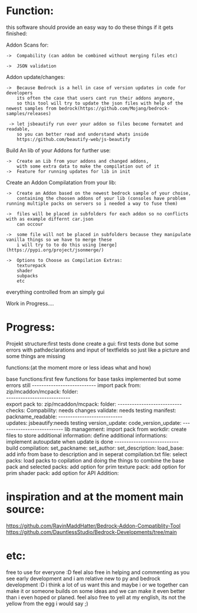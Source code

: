 


Function:
============================

this software should provide an easy way to do these things if it gets finished:

  Addon Scans for:
    
    ->  Compability (can addon be combined without merging files etc)
    
    ->  JSON validation
  
  Addon update/changes:
  
    ->  Because Bedrock is a hell in case of version updates in code for developers
        its often the case that users cant run their addons anymore,
        so this tool will try to update the json files with help of the newest samples from bedrock(https://github.com/Mojang/bedrock-samples/releases)
        
     -> let jsbeautify run over your addon so files become formatet and readable,
        so you can better read and understand whats inside
        https://github.com/beautify-web/js-beautify
        
     
  Build An lib of your Addons for further use:
    
    ->  Create an Lib from your addons and changed addons,
        with some extra data to make the compilation out of it
    ->  Feature for running updates for lib in init 
  
  Create an Addon Compilatation from your lib:
    
    ->  Create an Addon based on the newest bedrock sample of your choise,
        containing the choosen addons of your lib (consoles have problem running multiple packs on servers so i needed a way to fuse them)
    
    ->  files will be placed in subfolders for each addon so no conflicts with as example differnt car.json 
        can occour
    
    ->  some file will not be placed in subfolders because they manipulate vanilla things so we have to merge these 
        i will try to to do this using [merge](https://pypi.org/project/jsonmerge/)
    
    ->  Options to Choose as Compilation Extras:
        texturepack
        shader
        subpacks 
        etc
        
everything controlled from an simply gui   

Work in Progress....


Progress:
============================

Projekt structure:first tests done
create a gui: first tests done but some errors with pathdeclarations and input of textfields so just like a picture and some things are missing

functions:(at the moment more or less ideas what and how)
  
  base functions:first few functions for base tasks implemented but some errors still
    ---------------------------
  import pack from:
    zip/mcaddon/mcpack:
    folder:  
    ---------------------------   
   export pack to:
    zip/mcaddon/mcpack:
    folder:
    ---------------------------
   checks:
    Compability: needs changes
    validate: needs testing
    manifest:
    packname_readable:
     ---------------------------    
  updates:
    jsbeautify:needs testing
    version_update:
    code_version_update:
      ---------------------------
  lib management:
    import pack from workdir:
    create files to store additional information: 
    define additional informations:
    implement autoupdate when update is done
        ---------------------------   
  build compilation:
    set_packname:
    set_author:
    set_description:
    load_base:
    add info from base to description and in seperat compilation.txt file:
    select packs:
    load packs to copilation and doing the things to combine the base pack and selected packs:
    add option for prim texture pack:
    add option for prim shader pack:
    add option for API Addition:
    

inspiration and at the moment main source:
============================
https://github.com/RavinMaddHatter/Bedrock-Addon-Compatiblity-Tool
https://github.com/DauntlessStudio/Bedrock-Developments/tree/main

etc:
============================
 free to use for everyone :D 
 feel also free in helping and commenting as you see early development and i am relative new to py and bedrock development :D 
 i think a lot of us want this and maybe i or we together can make it or someone builds on some ideas and we can make it even better than i even hoped or planed.
 feel also free to yell at my english, its not the yellow from the egg i would say ;)

